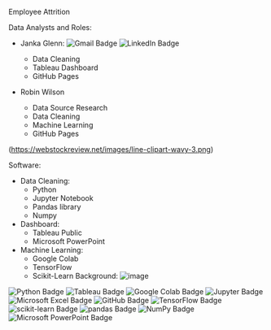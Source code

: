 Employee Attrition

Data Analysts and Roles:
- Janka Glenn: ![Gmail Badge](https://img.shields.io/badge/Gmail-EA4335?logo=gmail&logoColor=fff&style=flat) ![LinkedIn Badge](https://img.shields.io/badge/LinkedIn-0A66C2?logo=linkedin&logoColor=fff&style=flat)
  - Data Cleaning
  - Tableau Dashboard
  - GitHub Pages

- Robin Wilson
  - Data Source Research
  - Data Cleaning
  - Machine Learning
  - GitHub Pages
  
(https://webstockreview.net/images/line-clipart-wavy-3.png)

Software:
- Data Cleaning:
    - Python
    - Jupyter Notebook
    - Pandas library
    - Numpy
- Dashboard:
    - Tableau Public
    - Microsoft PowerPoint
- Machine Learning:
    - Google Colab
    - TensorFlow
    - Scikit-Learn
Background:
![image](https://github.com/RobinLWilson/Project_4/assets/140012839/e5065d9d-e645-4932-9a9e-c52ad9ccc393)


![Python Badge](https://img.shields.io/badge/Python-3776AB?logo=python&logoColor=fff&style=flat)
 ![Tableau Badge](https://img.shields.io/badge/Tableau-E97627?logo=tableau&logoColor=fff&style=flat)
![Google Colab Badge](https://img.shields.io/badge/Google%20Colab-F9AB00?logo=googlecolab&logoColor=fff&style=flat)
![Jupyter Badge](https://img.shields.io/badge/Jupyter-F37626?logo=jupyter&logoColor=fff&style=flat)
![Microsoft Excel Badge](https://img.shields.io/badge/Microsoft%20Excel-217346?logo=microsoftexcel&logoColor=fff&style=flat)
![GitHub Badge](https://img.shields.io/badge/GitHub-181717?logo=github&logoColor=fff&style=flat)
![TensorFlow Badge](https://img.shields.io/badge/TensorFlow-FF6F00?logo=tensorflow&logoColor=fff&style=flat)
![scikit-learn Badge](https://img.shields.io/badge/scikit--learn-F7931E?logo=scikitlearn&logoColor=fff&style=flat)
![pandas Badge](https://img.shields.io/badge/pandas-150458?logo=pandas&logoColor=fff&style=flat)
![NumPy Badge](https://img.shields.io/badge/NumPy-013243?logo=numpy&logoColor=fff&style=flat)
![Microsoft PowerPoint Badge](https://img.shields.io/badge/Microsoft%20PowerPoint-B7472A?logo=microsoftpowerpoint&logoColor=fff&style=flat)

